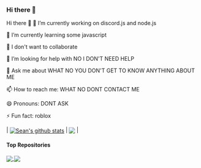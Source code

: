 ### Hi there 👋

Hi there 👋
🔭 I’m currently working on discord.js and node.js

🌱 I’m currently learning some javascript

👯 I don't want to collaborate

🤔 I’m looking for help with NO I DON'T NEED HELP

💬 Ask me about WHAT NO YOU DON'T GET TO KNOW ANYTHING ABOUT ME

📫 How to reach me: WHAT NO DONT CONTACT ME

😄 Pronouns: DONT ASK

⚡ Fun fact: roblox


| <a href="https://github.com/ImSe4n/Imroid-v2"><img align="center" src="https://github-readme-stats.vercel.app/api?username=ImSe4n&show_icons=true&include_all_commits=true&theme=buefy&hide_border=true" alt="Sean's github stats" /></a> | <a href="https://github.com/ImSe4n/Imroid-v2"><img align="center" src="https://github-readme-stats.vercel.app/api/top-langs/?username=ImSe4n&layout=compact&theme=buefy&hide_border=true" /></a> |

#### Top Repositories


<a href="https://github.com/ImSe4n/Imroid-v3">
  <img align="center" src="https://github-readme-stats.vercel.app/api/pin/?username=ImSe4n&repo=Imroid-v3&theme=buefy" />
</a>
<a href="https://github.com/ImSe4n/ISU-Artifact-3">
  <img align="center" src="https://github-readme-stats.vercel.app/api/pin/?username=ImSe4n&repo=ImSe4n&theme=buefy" />
</a>
